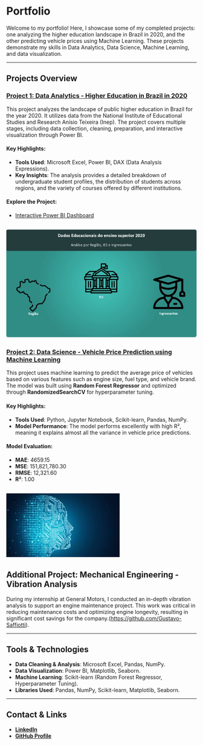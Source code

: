 # Portfolio

Welcome to my portfolio! Here, I showcase some of my completed projects: one analyzing the higher education landscape in Brazil in 2020, and the other predicting vehicle prices using Machine Learning. These projects demonstrate my skills in Data Analytics, Data Science, Machine Learning, and data visualization.

---

## Projects Overview

### [Project 1: Data Analytics - Higher Education in Brazil in 2020](https://github.com/Gustavo-Saffiotti/Data_Analytics)

This project analyzes the landscape of public higher education in Brazil for the year 2020. It utilizes data from the National Institute of Educational Studies and Research Anísio Teixeira (Inep). The project covers multiple stages, including data collection, cleaning, preparation, and interactive visualization through Power BI.

#### Key Highlights:
- **Tools Used**: Microsoft Excel, Power BI, DAX (Data Analysis Expressions).
- **Key Insights**: The analysis provides a detailed breakdown of undergraduate student profiles, the distribution of students across regions, and the variety of courses offered by different institutions.

#### Explore the Project:
- [Interactive Power BI Dashboard](https://app.powerbi.com/view?r=eyJrIjoiOTcxMjBmN2YtZWFhNS00YzA4LWE2NzEtNzRmZGQ3OWY5ZmE5IiwidCI6IjJkM2IxMDY0LTc1MDEtNDQ0NC04MzRlLTI2YmI2NjNkMzhmZSJ9&pageName=ReportSectione93835085c205b6e0c94)

![](Menu.jpg)
---

### [Project 2: Data Science - Vehicle Price Prediction using Machine Learning](https://github.com/Gustavo-Saffiotti/Data_Science)


This project uses machine learning to predict the average price of vehicles based on various features such as engine size, fuel type, and vehicle brand. The model was built using **Random Forest Regressor** and optimized through **RandomizedSearchCV** for hyperparameter tuning.

#### Key Highlights:
- **Tools Used**: Python, Jupyter Notebook, Scikit-learn, Pandas, NumPy.
- **Model Performance**: The model performs excellently with high R², meaning it explains almost all the variance in vehicle price predictions.

#### Model Evaluation:
- **MAE**: 4659.15
- **MSE**: 151,821,780.30
- **RMSE**: 12,321.60
- **R²**: 1.00
 
![](Machine_Learning_Image.jfif)
---
## Additional Project: Mechanical Engineering - Vibration Analysis

During my internship at General Motors, I conducted an in-depth vibration analysis to support an engine maintenance project. This work was critical in reducing maintenance costs and optimizing engine longevity, resulting in significant cost savings for the company.(https://github.com/Gustavo-Saffiotti).

---
## Tools & Technologies

- **Data Cleaning & Analysis**: Microsoft Excel, Pandas, NumPy.
- **Data Visualization**: Power BI, Matplotlib, Seaborn.
- **Machine Learning**: Scikit-learn (Random Forest Regressor, Hyperparameter Tuning).
- **Libraries Used**: Pandas, NumPy, Scikit-learn, Matplotlib, Seaborn.

---

## Contact & Links

- **[LinkedIn](https://www.linkedin.com/in/gustavo-maldonado-saffiotti)**
- **[GitHub Profile](https://github.com/Gustavo-Saffiotti)**
